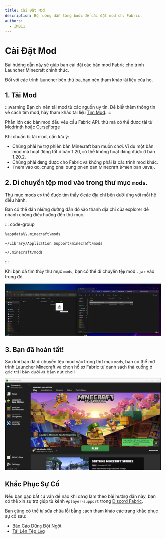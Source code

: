 ```yaml
---
title: Cài Đặt Mod
description: Bộ hướng dẫn từng bước để cài đặt mod cho Fabric.
authors:
  - IMB11
---
```


# Cài Đặt Mod

Bài hướng dẫn này sẽ giúp bạn cài đặt các bản mod Fabric cho trình Launcher Minecraft chính thức.

Đối với các trình launcher bên thứ ba, bạn nên tham khảo tài liệu của họ.

## 1. Tải Mod

:::warning
Bạn chỉ nên tải mod từ các nguồn uy tín. Để biết thêm thông tin về cách tìm mod, hãy tham khảo tài liệu [Tìm Mod](./finding-mods.md).
:::

Phần lớn các bản mod đều yêu cầu Fabric API, thứ mà có thể được tải từ [Modrinth](https://modrinth.com/mod/fabric-api) hoặc [CurseForge](https://curseforge.com/minecraft/mc-mods/fabric-api)

Khi chuẩn bị tải mod, cần lưu ý:

- Chúng phải hỗ trợ phiên bản Minecraft bạn muốn chơi. Ví dụ một bản mod mà hoạt động tốt ở bản 1.20, có thể không hoạt động được ở bản 1.20.2.
- Chúng phải dùng được cho Fabric và không phải là các trình mod khác.
- Thêm vào đó, chúng phải đúng phiên bản Minecraft (Phiên bản Java).

## 2. Di chuyển tệp mod vào trong thư mục `mods`.

Thư mục mods có thể được tìm thấy ở các địa chỉ bên dưới ứng với mỗi hệ điều hành.

Bạn có thể dán những đường dẫn đó vào thanh địa chỉ của explorer để nhanh chóng điều hướng đến thư mục.

::: code-group

```:no-line-numbers [Windows]
%appdata%\.minecraft\mods
```

```:no-line-numbers [macOS]
~/Library/Application Support/minecraft/mods
```

```:no-line-numbers [Linux]
~/.minecraft/mods
```

:::

Khi bạn đã tìm thấy thư mục `mods`, bạn có thể di chuyển tệp mod `.jar` vào trong đó.

![Cài đặt mod ở thư mục mods.](/assets/players/installing-mods.png)

## 3. Bạn đã hoàn tất!

Sau khi bạn đã di chuyển tệp mod vào trong thư mục `mods`, bạn có thể mở trình Launcher Minecraft và chọn hồ sơ Fabric từ danh sách thả xuống ở góc trái bên dưới và bấm nút chơi!

![Trình Launcher Minecraft với hồ sơ Fabric được chọn.](/assets/players/installing-fabric/launcher-screen.png)

## Khắc Phục Sự Cố

Nếu bạn gặp bất cứ vấn đề nào khi đang làm theo bài hướng dẫn này, bạn có thể xin sự trợ giúp từ kênh `#player-support` trong [Discord Fabric](https://discord.gg/v6v4pMv).

Bạn cũng có thể tự sửa chữa lỗi bằng cách tham khảo các trang khắc phục sự cố sau:

- [Báo Cáo Dừng Đột Ngột](./troubleshooting/crash-reports.md)
- [Tải Lên Tệp Log](./troubleshooting/uploading-logs.md)
